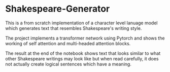 # Shakespeare-Generator
This is a from scratch implementation of a character level
lanuage model which generates text that resembles 
Shakespeare's writing style.

The project implements a transformer network
using Pytorch and shows the working of
self attention and multi-headed attention blocks.

The result at the end of the notebook
shows text that looks similar to what 
other Shakespeare writings may look like 
but when read carefully, it does not 
actually create logical sentences which 
have a meaning.
